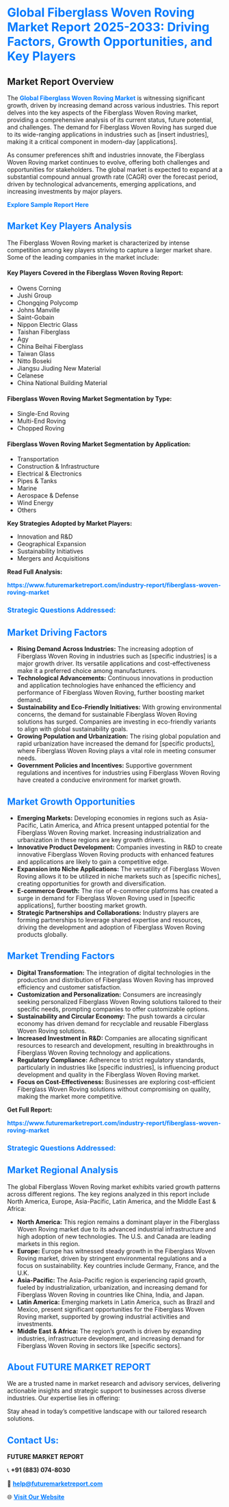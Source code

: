 <h1 style="color: #007BFF;">Global Fiberglass Woven Roving Market Report 2025-2033: Driving Factors, Growth Opportunities, and Key Players</h1>

<section id="overview">
<h2>Market Report Overview</h2>
<p>The <a href="https://www.futuremarketreport.com/industry-report/fiberglass-woven-roving-market" style="color: #007BFF; text-decoration: none;"><strong>Global Fiberglass Woven Roving Market</strong></a> is witnessing significant growth, driven by increasing demand across various industries. This report delves into the key aspects of the Fiberglass Woven Roving market, providing a comprehensive analysis of its current status, future potential, and challenges. The demand for Fiberglass Woven Roving has surged due to its wide-ranging applications in industries such as [insert industries], making it a critical component in modern-day [applications].</p>
<p>As consumer preferences shift and industries innovate, the Fiberglass Woven Roving market continues to evolve, offering both challenges and opportunities for stakeholders. The global market is expected to expand at a substantial compound annual growth rate (CAGR) over the forecast period, driven by technological advancements, emerging applications, and increasing investments by major players.</p>
</section>

<section id="overview">
<p><a href="https://www.futuremarketreport.com/request-sample/reportId=30319" style="color: #007BFF; text-decoration: none;"><strong>Explore Sample Report Here</strong></a></p>
</section>

<section id="key-players">
<h2 style="color: #007BFF;">Market Key Players Analysis</h2>
<p>The Fiberglass Woven Roving market is characterized by intense competition among key players striving to capture a larger market share. Some of the leading companies in the market include:</p>
<h4>Key Players Covered in the Fiberglass Woven Roving Report:</h4>
<ul><li>Owens Corning</li><li>Jushi Group</li><li>Chongqing Polycomp</li><li>Johns Manville</li><li>Saint-Gobain</li><li>Nippon Electric Glass</li><li>Taishan Fiberglass</li><li>Agy</li><li>China Beihai Fiberglass</li><li>Taiwan Glass</li><li>Nitto Boseki</li><li>Jiangsu Jiuding New Material</li><li>Celanese</li><li>China National Building Material</li></ul>
<h4>Fiberglass Woven Roving Market Segmentation by Type:</h4>
<ul><li>Single-End Roving</li><li>Multi-End Roving</li><li>Chopped Roving</li></ul>

<h4>Fiberglass Woven Roving Market Segmentation by Application:</h4>
<ul><li>Transportation</li><li>Construction &amp; Infrastructure</li><li>Electrical &amp; Electronics</li><li>Pipes &amp; Tanks</li><li>Marine</li><li>Aerospace &amp; Defense</li><li>Wind Energy</li><li>Others</li></ul>
<p><strong>Key Strategies Adopted by Market Players:</strong></p>
<ul>
<li>Innovation and R&D</li>
<li>Geographical Expansion</li>
<li>Sustainability Initiatives</li>
<li>Mergers and Acquisitions</li>
</ul>
</section>

<section>
<p><strong>Read Full Analysis: </strong></p><a href="https://www.futuremarketreport.com/industry-report/fiberglass-woven-roving-market" style="color: #007BFF; text-decoration: none;"><strong>https://www.futuremarketreport.com/industry-report/fiberglass-woven-roving-market</strong></a>
<h3 style="color: #007BFF;">Strategic Questions Addressed:</h3>
</section>

<section id="driving-factors">
<h2 style="color: #007BFF;">Market Driving Factors</h2>
<ul>
<li><strong>Rising Demand Across Industries:</strong> The increasing adoption of Fiberglass Woven Roving in industries such as [specific industries] is a major growth driver. Its versatile applications and cost-effectiveness make it a preferred choice among manufacturers.</li>
<li><strong>Technological Advancements:</strong> Continuous innovations in production and application technologies have enhanced the efficiency and performance of Fiberglass Woven Roving, further boosting market demand.</li>
<li><strong>Sustainability and Eco-Friendly Initiatives:</strong> With growing environmental concerns, the demand for sustainable Fiberglass Woven Roving solutions has surged. Companies are investing in eco-friendly variants to align with global sustainability goals.</li>
<li><strong>Growing Population and Urbanization:</strong> The rising global population and rapid urbanization have increased the demand for [specific products], where Fiberglass Woven Roving plays a vital role in meeting consumer needs.</li>
<li><strong>Government Policies and Incentives:</strong> Supportive government regulations and incentives for industries using Fiberglass Woven Roving have created a conducive environment for market growth.</li>
</ul>
</section>

<section id="growth-opportunities">
<h2 style="color: #007BFF;">Market Growth Opportunities</h2>
<ul>
<li><strong>Emerging Markets:</strong> Developing economies in regions such as Asia-Pacific, Latin America, and Africa present untapped potential for the Fiberglass Woven Roving market. Increasing industrialization and urbanization in these regions are key growth drivers.</li>
<li><strong>Innovative Product Development:</strong> Companies investing in R&D to create innovative Fiberglass Woven Roving products with enhanced features and applications are likely to gain a competitive edge.</li>
<li><strong>Expansion into Niche Applications:</strong> The versatility of Fiberglass Woven Roving allows it to be utilized in niche markets such as [specific niches], creating opportunities for growth and diversification.</li>
<li><strong>E-commerce Growth:</strong> The rise of e-commerce platforms has created a surge in demand for Fiberglass Woven Roving used in [specific applications], further boosting market growth.</li>
<li><strong>Strategic Partnerships and Collaborations:</strong> Industry players are forming partnerships to leverage shared expertise and resources, driving the development and adoption of Fiberglass Woven Roving products globally.</li>
</ul>
</section>

<section id="trending-factors">
<h2 style="color: #007BFF;">Market Trending Factors</h2>
<ul>
<li><strong>Digital Transformation:</strong> The integration of digital technologies in the production and distribution of Fiberglass Woven Roving has improved efficiency and customer satisfaction.</li>
<li><strong>Customization and Personalization:</strong> Consumers are increasingly seeking personalized Fiberglass Woven Roving solutions tailored to their specific needs, prompting companies to offer customizable options.</li>
<li><strong>Sustainability and Circular Economy:</strong> The push towards a circular economy has driven demand for recyclable and reusable Fiberglass Woven Roving solutions.</li>
<li><strong>Increased Investment in R&D:</strong> Companies are allocating significant resources to research and development, resulting in breakthroughs in Fiberglass Woven Roving technology and applications.</li>
<li><strong>Regulatory Compliance:</strong> Adherence to strict regulatory standards, particularly in industries like [specific industries], is influencing product development and quality in the Fiberglass Woven Roving market.</li>
<li><strong>Focus on Cost-Effectiveness:</strong> Businesses are exploring cost-efficient Fiberglass Woven Roving solutions without compromising on quality, making the market more competitive.</li>
</ul>
</section>

<section>
<p><strong>Get Full Report: </strong></p><a href="https://www.futuremarketreport.com/industry-report/fiberglass-woven-roving-market" style="color: #007BFF; text-decoration: none;"><strong>https://www.futuremarketreport.com/industry-report/fiberglass-woven-roving-market</strong></a>
<h3 style="color: #007BFF;">Strategic Questions Addressed:</h3>
</section>


<section id="regional-analysis">
<h2 style="color: #007BFF;">Market Regional Analysis</h2>
<p>The global Fiberglass Woven Roving market exhibits varied growth patterns across different regions. The key regions analyzed in this report include North America, Europe, Asia-Pacific, Latin America, and the Middle East & Africa:</p>
<ul>
<li><strong>North America:</strong> This region remains a dominant player in the Fiberglass Woven Roving market due to its advanced industrial infrastructure and high adoption of new technologies. The U.S. and Canada are leading markets in this region.</li>
<li><strong>Europe:</strong> Europe has witnessed steady growth in the Fiberglass Woven Roving market, driven by stringent environmental regulations and a focus on sustainability. Key countries include Germany, France, and the U.K.</li>
<li><strong>Asia-Pacific:</strong> The Asia-Pacific region is experiencing rapid growth, fueled by industrialization, urbanization, and increasing demand for Fiberglass Woven Roving in countries like China, India, and Japan.</li>
<li><strong>Latin America:</strong> Emerging markets in Latin America, such as Brazil and Mexico, present significant opportunities for the Fiberglass Woven Roving market, supported by growing industrial activities and investments.</li>
<li><strong>Middle East & Africa:</strong> The region’s growth is driven by expanding industries, infrastructure development, and increasing demand for Fiberglass Woven Roving in sectors like [specific sectors].</li>
</ul>
</section>

<footer>
<h2 style="color: #007BFF;">About FUTURE MARKET REPORT</h2>
<p>We are a trusted name in market research and advisory services, delivering actionable insights and strategic support to businesses across diverse industries. Our expertise lies in offering:</p>

<p>Stay ahead in today’s competitive landscape with our tailored research solutions.</p>

<h2 style="color: #007BFF;">Contact Us:</h2>
<p><strong>FUTURE MARKET REPORT</strong></p>
<p>📞 <strong>+91 (883) 074-8030</strong></p>
<p>📧 <strong><a href="mailto:help@futuremarketreport.com" style="color: #007BFF;">help@futuremarketreport.com</a></strong></p>
<p>🌐 <strong><a href="https://www.futuremarketreport.com/" style="color: #007BFF;">Visit Our Website</a></strong></p>
</footer>